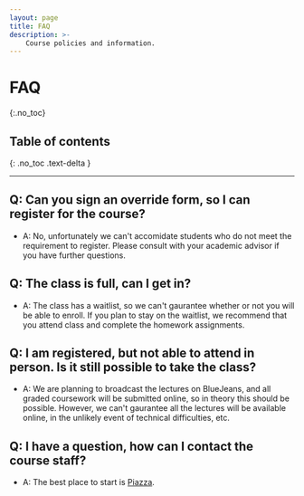 ```yaml
---
layout: page
title: FAQ
description: >-
    Course policies and information.
---
```


# FAQ
{:.no_toc}

## Table of contents
{: .no_toc .text-delta }

---

## Q: Can you sign an override form, so I can register for the course?
- A: No, unfortunately we can't accomidate students who do not meet the requirement to register.  Please consult with your academic advisor if you have further questions.

## Q: The class is full, can I get in?
- A: The class has a waitlist, so we can't gaurantee whether or not you will be able to enroll.  If you plan to stay on the waitlist, we recommend that you attend class and complete the homework assignments.

## Q: I am registered, but not able to attend in person.  Is it still possible to take the class?
- A: We are planning to broadcast the lectures on BlueJeans, and all graded coursework will be submitted online, so in theory this should be possible.   However, we can't gaurantee all the lectures will be available online, in the unlikely event of technical difficulties, etc.

## Q: I have a question, how can I contact the course staff?
- A: The best place to start is [Piazza](https://piazza.com/class/krjfpfjr3es38i).